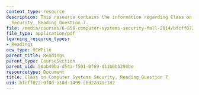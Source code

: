 ```yaml
---
content_type: resource
description: This resource contains the information regarding Class on Computer Systems
  Security, Reading Question 7.
file: /media/courses/6-858-computer-systems-security-fall-2014/bfcff0720f0da10d1499cbd22d21c182_MIT6_858F14_Reading7.pdf
file_type: application/pdf
learning_resource_types:
- Readings
ocw_type: OCWFile
parent_title: Readings
parent_type: CourseSection
parent_uid: 50ab49ba-d54a-f501-0f69-d11b0bb294be
resourcetype: Document
title: Class on Computer Systems Security, Reading Question 7
uid: bfcff072-0f0d-a10d-1499-cbd22d21c182
---
```

